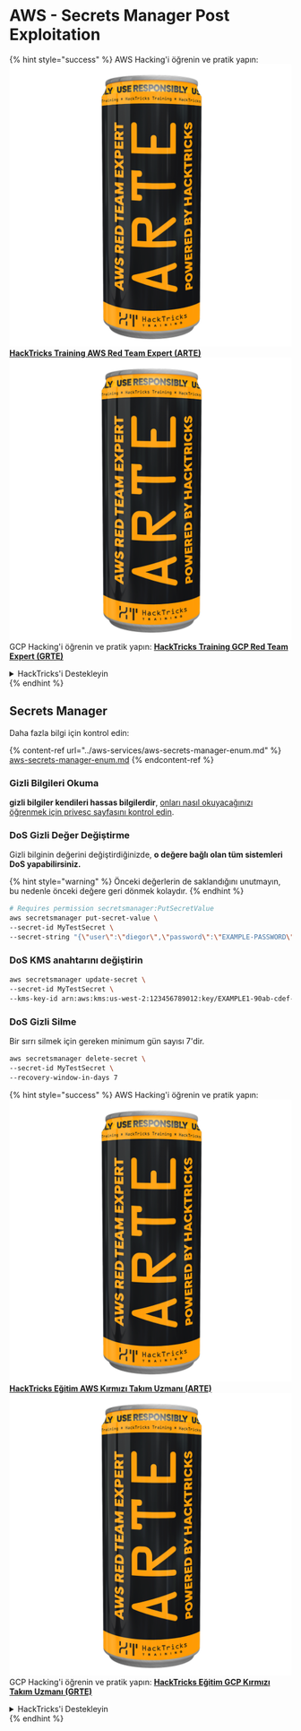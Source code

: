 # AWS - Secrets Manager Post Exploitation

{% hint style="success" %}
AWS Hacking'i öğrenin ve pratik yapın:<img src="../../../.gitbook/assets/image (1) (1) (1).png" alt="" data-size="line">[**HackTricks Training AWS Red Team Expert (ARTE)**](https://training.hacktricks.xyz/courses/arte)<img src="../../../.gitbook/assets/image (1) (1) (1).png" alt="" data-size="line">\
GCP Hacking'i öğrenin ve pratik yapın: <img src="../../../.gitbook/assets/image (2).png" alt="" data-size="line">[**HackTricks Training GCP Red Team Expert (GRTE)**<img src="../../../.gitbook/assets/image (2).png" alt="" data-size="line">](https://training.hacktricks.xyz/courses/grte)

<details>

<summary>HackTricks'i Destekleyin</summary>

* [**abonelik planlarını**](https://github.com/sponsors/carlospolop) kontrol edin!
* **💬 [**Discord grubuna**](https://discord.gg/hRep4RUj7f) veya [**telegram grubuna**](https://t.me/peass) katılın ya da **Twitter'da** 🐦 [**@hacktricks\_live**](https://twitter.com/hacktricks_live)**'i takip edin.**
* **Hacking ipuçlarını paylaşmak için** [**HackTricks**](https://github.com/carlospolop/hacktricks) ve [**HackTricks Cloud**](https://github.com/carlospolop/hacktricks-cloud) github reposuna PR gönderin.

</details>
{% endhint %}

## Secrets Manager

Daha fazla bilgi için kontrol edin:

{% content-ref url="../aws-services/aws-secrets-manager-enum.md" %}
[aws-secrets-manager-enum.md](../aws-services/aws-secrets-manager-enum.md)
{% endcontent-ref %}

### Gizli Bilgileri Okuma

**gizli bilgiler kendileri hassas bilgilerdir**, [onları nasıl okuyacağınızı öğrenmek için privesc sayfasını kontrol edin](../aws-privilege-escalation/aws-secrets-manager-privesc.md).

### DoS Gizli Değer Değiştirme

Gizli bilginin değerini değiştirdiğinizde, **o değere bağlı olan tüm sistemleri DoS yapabilirsiniz.**

{% hint style="warning" %}
Önceki değerlerin de saklandığını unutmayın, bu nedenle önceki değere geri dönmek kolaydır.
{% endhint %}
```bash
# Requires permission secretsmanager:PutSecretValue
aws secretsmanager put-secret-value \
--secret-id MyTestSecret \
--secret-string "{\"user\":\"diegor\",\"password\":\"EXAMPLE-PASSWORD\"}"
```
### DoS KMS anahtarını değiştirin
```bash
aws secretsmanager update-secret \
--secret-id MyTestSecret \
--kms-key-id arn:aws:kms:us-west-2:123456789012:key/EXAMPLE1-90ab-cdef-fedc-ba987EXAMPLE
```
### DoS Gizli Silme

Bir sırrı silmek için gereken minimum gün sayısı 7'dir.
```bash
aws secretsmanager delete-secret \
--secret-id MyTestSecret \
--recovery-window-in-days 7
```
{% hint style="success" %}
AWS Hacking'i öğrenin ve pratik yapın:<img src="../../../.gitbook/assets/image (1) (1) (1).png" alt="" data-size="line">[**HackTricks Eğitim AWS Kırmızı Takım Uzmanı (ARTE)**](https://training.hacktricks.xyz/courses/arte)<img src="../../../.gitbook/assets/image (1) (1) (1).png" alt="" data-size="line">\
GCP Hacking'i öğrenin ve pratik yapın: <img src="../../../.gitbook/assets/image (2).png" alt="" data-size="line">[**HackTricks Eğitim GCP Kırmızı Takım Uzmanı (GRTE)**<img src="../../../.gitbook/assets/image (2).png" alt="" data-size="line">](https://training.hacktricks.xyz/courses/grte)

<details>

<summary>HackTricks'i Destekleyin</summary>

* [**abonelik planlarını**](https://github.com/sponsors/carlospolop) kontrol edin!
* **💬 [**Discord grubuna**](https://discord.gg/hRep4RUj7f) veya [**telegram grubuna**](https://t.me/peass) katılın ya da **Twitter'da** 🐦 [**@hacktricks\_live**](https://twitter.com/hacktricks_live)**'i takip edin.**
* **Hacking ipuçlarını paylaşmak için** [**HackTricks**](https://github.com/carlospolop/hacktricks) ve [**HackTricks Cloud**](https://github.com/carlospolop/hacktricks-cloud) github reposuna PR gönderin.

</details>
{% endhint %}

